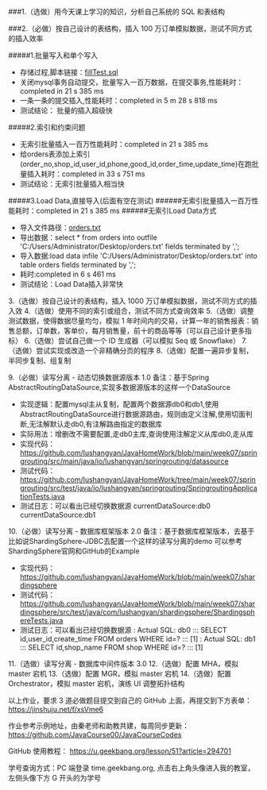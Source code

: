 

###1.（选做）用今天课上学习的知识，分析自己系统的 SQL 和表结构



###2.（必做）按自己设计的表结构，插入 100 万订单模拟数据，测试不同方式的插入效率

#####1.批量写入和单个写入

- 存储过程,脚本链接：[fillTest.sql](./fillTest.sql)
- 关闭mysql事务自动提交，批量写入一百万数据，在提交事务,性能耗时：completed in 21 s 385 ms
- 一条一条的提交插入,性能耗时：completed in 5 m 28 s 818 ms
- 测试结论： 批量的插入超级快

#####2.索引和约束问题

- 无索引批量插入一百万性能耗时：completed in 21 s 385 ms
- 给orders表添加上索引(order_no,shop_id,user_id,phone,good_id,order_time,update_time)在跑批量插入耗时：completed in 33 s 751 ms
- 测试结论：无索引批量插入相当快

#####3.Load Data,直接导入(后面有空在测试)
######无索引批量插入一百万性能耗时：completed in 21 s 385 ms
######无索引Load Data方式
- 导入文件路径：[orders.txt](./orders.txt)
- 导出数据：select * from orders into outfile 'C:/Users/Administrator/Desktop/orders.txt' fields terminated by ',';
- 导入数据:load data infile 'C:/Users/Administrator/Desktop/orders.txt' into table orders fields terminated by ',';
- 耗时:completed in 6 s 461 ms
- 测试结论：Load Data插入非常快


3.（选做）按自己设计的表结构，插入 1000 万订单模拟数据，测试不同方式的插入效
4.（选做）使用不同的索引或组合，测试不同方式查询效率
5.（选做）调整测试数据，使得数据尽量均匀，模拟 1 年时间内的交易，计算一年的销售报表：销售总额，订单数，客单价，每月销售量，前十的商品等等（可以自己设计更多指标）
6.（选做）尝试自己做一个 ID 生成器（可以模拟 Seq 或 Snowflake）
7.（选做）尝试实现或改造一个非精确分页的程序
8.（选做）配置一遍异步复制，半同步复制、组复制


9.（必做）读写分离 - 动态切换数据源版本 1.0
备注：基于Spring AbstractRoutingDataSource,实现多数据源版本的这样一个DataSource
- 实现逻辑：配置mysql主从复制，配置两个数据源db0和db1,使用AbstractRoutingDataSource进行数据源路由，规则由定义注解,使用切面判断,无注解默认走db0,有注解路由指定的数据库
- 实际用法：增删改不需要配置,走db0主库,查询使用注解定义从库db0,走从库
- 实现代码：https://github.com/lushangyan/JavaHomeWork/blob/main/week07/springrouting/src/main/java/io/lushangyan/springrouting/datasource
- 测试代码：https://github.com/lushangyan/JavaHomeWork/tree/main/week07/springrouting/src/test/java/io/lushangyan/springrouting/SpringroutingApplicationTests.java
- 测试日志：可以看出已经切换数据源
  currentDataSource:db0
  currentDataSource:db1

10.（必做）读写分离 - 数据库框架版本 2.0
备注：基于数据库框架版本，去基于比如说ShardingSphere-JDBC去配置一个这样的读写分离的demo
可以参考ShardingSphere官网和GitHub的Example
- 实现代码：https://github.com/lushangyan/JavaHomeWork/blob/main/week07/shardingsphere
- 测试代码：https://github.com/lushangyan/JavaHomeWork/blob/main/week07/shardingsphere/src/test/java/com/lushangyan/shardingsphere/ShardingsphereTests.java
- 测试日志：可以看出已经切换数据源
  : Actual SQL: db0 ::: SELECT id,user_id,create_time FROM orders WHERE id=? ::: [1]
  : Actual SQL: db1 ::: SELECT id,shop_name FROM shop WHERE id=? ::: [1]

  
11.（选做）读写分离 - 数据库中间件版本 3.0
12.（选做）配置 MHA，模拟 master 宕机
13.（选做）配置 MGR，模拟 master 宕机
14.（选做）配置 Orchestrator，模拟 master 宕机，演练 UI 调整拓扑结构


以上作业，要求 3 道必做题目提交到自己的 GitHub 上面，再提交到下方表单：
https://jinshuju.net/f/xsVme6

作业参考示例地址，由秦老师和助教共建，每周同步更新： https://github.com/JavaCourse00/JavaCourseCodes

GitHub 使用教程： https://u.geekbang.org/lesson/51?article=294701

学号查询方式：PC 端登录 time.geekbang.org, 点击右上角头像进入我的教室，左侧头像下方 G 开头的为学号